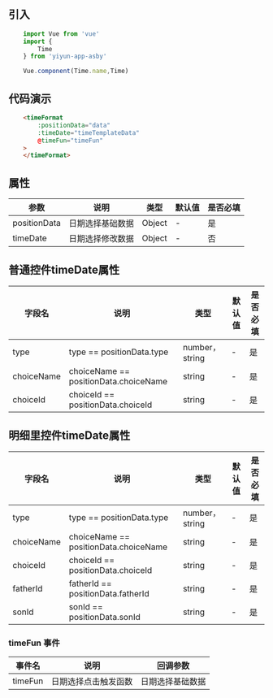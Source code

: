 ## 引入

``` js
    import Vue from 'vue'
    import {
        Time
    } from 'yiyun-app-asby'

    Vue.component(Time.name,Time)
```
## 代码演示


``` html
    <timeFormat 
        :positionData="data" 
        :timeDate="timeTemplateData" 
        @timeFun="timeFun" 
    >
    </timeFormat>
```

## 属性
|参数|说明|类型|默认值|是否必填|
| ----- | ----- | ----- | ----- | ----- |
|positionData|日期选择基础数据|Object|-|是|
|timeDate|日期选择修改数据|Object|-|否|

## 普通控件timeDate属性

|字段名|说明|类型|默认值|是否必填|
| ----- | ----- | ----- | ----- | ----- |
|type|type == positionData.type|number，string|-|是|
|choiceName|choiceName == positionData.choiceName|string|-|是|
|choiceId|choiceId == positionData.choiceId|string|-|是|

## 明细里控件timeDate属性

|字段名|说明|类型|默认值|是否必填|
| ----- | ----- | ----- | ----- | ----- |
|type|type == positionData.type|number，string|-|是|
|choiceName|choiceName == positionData.choiceName|string|-|是|
|choiceId|choiceId == positionData.choiceId|string|-|是|
|fatherId|fatherId == positionData.fatherId |string|-|是|
|sonId|sonId == positionData.sonId |string|-|是|




### timeFun 事件

|事件名|说明|回调参数|
| ----- | ----- | ----- |
|timeFun|日期选择点击触发函数|日期选择基础数据|

